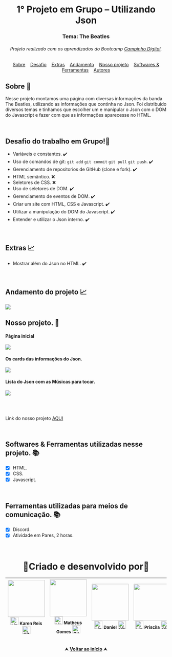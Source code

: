 <div id="topo"</div>
<div align="center"> <h1> 1° Projeto em Grupo – Utilizando Json </h1> 

<h3> Tema: The Beatles </h3> </div>

<h6 align="center">Projeto realizado com os aprendizados do Bootcamp   
<a href="https://www.campinhodigital.org/"        target="_blank">Campinho Digital</a>.</h6>


<div id="inicio" align=center>
  <a href="#sobre">Sobre</a>&nbsp;&nbsp;&nbsp;
  <a href="#desafio">Desafio</a>&nbsp;&nbsp;&nbsp;
  <a href="#extras">Extras</a>&nbsp;&nbsp;&nbsp;
  <a href="#andamento">Andamento</a>&nbsp;&nbsp;&nbsp;
  <a href="#projeto">Nosso projeto</a>&nbsp;&nbsp;&nbsp;
  <a href="#linguagens">Softwares & Ferramentas</a>&nbsp;&nbsp;&nbsp;
  <a href="#autor">Autores<a>
</div>

<h2 id="sobre">Sobre 🔎</h2>

Nesse projeto montamos uma página com diversas informações da banda The Beatles, utilizando
as informações que continha no Json.
Foi distribuido diversos temas e tinhamos que escolher um e manipular o Json com o DOM do Javascript
e fazer com que as informações aparecesse no HTML.

<br>

<h2 id="desafio">Desafio do trabalho em Grupo!🔎</h2>

- Variáveis e constantes. ✔️
- Uso de comandos de git: `git add` `git commit` `git pull` `git push`. ✔️
- Gerenciamento de repositorios de GitHub (clone e fork). ✔️
- HTML semântico. ❌
- Seletores de CSS. ❌
- Uso de seletores de DOM. ✔️
- Gerenciamento de eventos de DOM. ✔️
- Criar um site com HTML, CSS e Javascript. ✔️
- Utilizar a manipulação do DOM do Javascript. ✔️
- Entender e utilizar o Json interno. ✔️


<br>

<h2 id="extras">Extras 📈</h2>

  - Mostrar além do Json no HTML. ✔️

<br>

<h2 id="andamento">Andamento do projeto 📈</h2>

 <img src="http://img.shields.io/static/v1?label=STATUS&message=%20NAO+FINALIZADO&color=ff0000&style=for-the-badge"/> 

<!-- > :construction: Projeto em construção :construction: -->


<br>


<h2 id="projeto">Nosso projeto. 🎨</h2>

<h4>Página inicial</h4>
<img src="https://github.com/MatheusPCRJ/Capturando-Json_Beatles/assets/112782424/ec8d97a7-fd48-47d7-9a3e-05cb3f182fc3">

<h4>Os cards das informações do Json.</h4>
<img src="https://github.com/MatheusPCRJ/Capturando-Json_Beatles/assets/112782424/53a899a1-cadd-4ced-8466-0877660b9e86">

<h4>Lista do Json com as Músicas para tocar.</h4>
<img src="https://github.com/MatheusPCRJ/Capturando-Json_Beatles/assets/112782424/b747e0b4-8f7e-4392-bd9e-2cb325d2b288">


<br><br>

Link do nosso projeto <a href="https://matheuspcrj.github.io/Capturando-Json_Beatles/">AQUI<a>


<br>


<h2 id="linguagens">Softwares & Ferramentas utilizadas nesse projeto. 📚</h2>

  - [x] HTML.
  - [x] CSS.
  - [x] Javascript.
    
<br>
    
  <h2 id="linguagens">Ferramentas utilizadas para meios de comunicação. 📚</h2>
    
  - [x] Discord.
  - [x] Atividade em Pares, 2 horas.

<br>

<div id="autor" align="center">

# 🤜Criado e desenvolvido por🤛

| <img src="https://avatars.githubusercontent.com/u/83614778?v=4" width=115><br><sub>  <a href="https://www.linkedin.com/in/reiskaren0228/" target="_blank"><img src="https://cdn-icons-png.flaticon.com/512/145/145807.png" height="25em" title="LinkedIn de Karen"></a> **Karen Reis**  <a href="https://github.com/reiskaren0228" target="_blank"><img src="https://cdn-icons-png.flaticon.com/512/733/733553.png" height="25em" title="GitHub de Karen"></a> </sub> |  <img src="https://avatars.githubusercontent.com/u/112782424?v=4" width=115><br><sub> <a href="https://www.linkedin.com/in/matheus-gomes-780339211/" target="_blank"><img src="https://cdn-icons-png.flaticon.com/512/145/145807.png" height="25em" title="LinkedIn de Matheus Gomes"></a> **Matheus Gomes**  <a href="https://github.com/MatheusPCRJ" target="_blank"><img src="https://cdn-icons-png.flaticon.com/512/733/733553.png" height="25em" title="GitHub de MatheusPCRJ"></a></sub> |  <img src="https://avatars.githubusercontent.com/u/67475046?v=4" width=115><br><sub> <a href="#" target="_blank"><img src="https://cdn-icons-png.flaticon.com/512/145/145807.png" height="25em" title="LinkedIn do Daniel"></a> **Daniel**  <a href="https://github.com/acazbenassi" target="_blank"><img src="https://cdn-icons-png.flaticon.com/512/733/733553.png" height="25em" title="GitHub do Daniel"></a> </sub> |  <img src="https://avatars.githubusercontent.com/u/131063227?v=4" width=115><br><sub>  <a href="#" target="_blank"><img src="https://cdn-icons-png.flaticon.com/512/145/145807.png" height="25em" title="LinkedIn de Priscila"></a> **Priscila**  <a href="https://github.com/Peppaj" target="_blank"><img src="https://cdn-icons-png.flaticon.com/512/733/733553.png" height="25em" title="GitHub de Priscila"></a> </sub> | <img src="https://avatars.githubusercontent.com/u/131069737?v=4" width=115><br><sub>  <a href="#" target="_blank"><img src="https://cdn-icons-png.flaticon.com/512/145/145807.png" height="25em" title="LinkedIn de Julieta"></a> **Julieta**  <a href="https://github.com/julietamiho" target="_blank"><img src="https://cdn-icons-png.flaticon.com/512/733/733553.png" height="25em" title="GitHub de Julieta"></a> </sub> |
| :---: | :---: | :---: | :---: | :---: |

</div>

<br>

<div align="center">
  &#11165;&nbsp;<a href="#topo"><strong>Voltar ao início</strong></a>&nbsp;&#11165;
</div>
